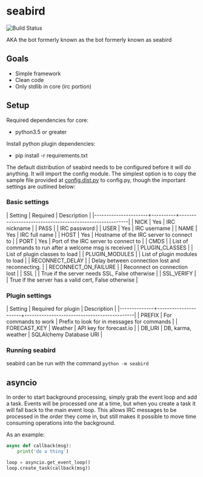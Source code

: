# seabird

![Build Status](https://drone.coded.io/api/badges/belak/python-seabird/status.svg)

AKA the bot formerly known as the bot formerly known as seabird

## Goals

* Simple framework
* Clean code
* Only stdlib in core (irc portion)

## Setup

Required dependencies for core:

* python3.5 or greater

Install python plugin dependencies:

* pip install -r requirements.txt

The default distribution of seabird needs to be configured before it will do
anything. It will import the config module. The simplest option is to copy the
sample file provided at [config.dist.py](config.dist.py) to config.py, though
the important settings are outlined below:

### Basic settings

| Setting              | Required | Description                                             |
|----------------------+----------+---------------------------------------------------------|
| NICK                 | Yes      | IRC nickname                                            |
| PASS                 |          | IRC password                                            |
| USER                 | Yes      | IRC username                                            |
| NAME                 | Yes      | IRC full name                                           |
| HOST                 | Yes      | Hostname of the IRC server to connect to                |
| PORT                 | Yes      | Port of the IRC server to connect to                    |
| CMDS                 |          | List of commands to run after a welcome msg is received |
| PLUGIN_CLASSES       |          | List of plugin classes to load                          |
| PLUGIN_MODULES       |          | List of plugin modules to load                          |
| RECONNECT_DELAY      |          | Delay between connection lost and reconnecting.         |
| RECONNECT_ON_FAILURE |          | Reconnect on connection lost                            |
| SSL                  |          | True if the server needs SSL, False otherwise           |
| SSL_VERIFY           |          | True if the server has a valid cert, False otherwise    |

### Plugin settings

| Setting      | Required for plugin  | Description                                 |
|--------------+----------------------+---------------------------------------------|
| PREFIX       | For commands to work | Prefix to look for in messages for commands |
| FORECAST_KEY | Weather              | API key for forecast.io                     |
| DB_URI       | DB, karma, weather   | SQLAlchemy Database URI                     |

### Running seabird

seabird can be run with the command `python -m seabird`

## asyncio

In order to start background processing, simply grab the event loop and add a
task. Events will be processed one at a time, but when you create a task it will
fall back to the main event loop. This allows IRC messages to be processed in
the order they come in, but still makes it possible to move time consuming
operations into the background.

As an example:

``` python
async def callback(msg):
    print('do a thing')

loop = asyncio.get_event_loop()
loop.create_task(callback(msg))
```
